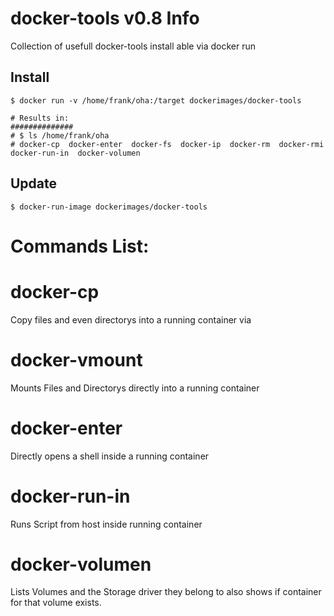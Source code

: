 docker-tools v0.8 Info
============
Collection of usefull docker-tools install able via docker run


## Install

    $ docker run -v /home/frank/oha:/target dockerimages/docker-tools

    # Results in: 
    ##############
    # $ ls /home/frank/oha
    # docker-cp  docker-enter  docker-fs  docker-ip  docker-rm  docker-rmi  docker-run-in  docker-volumen
    
## Update

    $ docker-run-image dockerimages/docker-tools

Commands List:
=============


# docker-cp
Copy files and even directorys into a running container via

# docker-vmount
Mounts Files and Directorys directly into a running container

# docker-enter
Directly opens a shell inside a running container

# docker-run-in
Runs Script from host inside running container

# docker-volumen
Lists Volumes and the Storage driver they belong to also shows if container for that volume exists.

